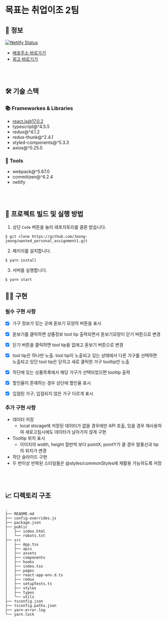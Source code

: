 # 목표는 취업이조 2팀

## 🚀 정보
[![Netlify Status](https://api.netlify.com/api/v1/badges/9ea3e503-0bd9-45e7-bf1f-1f7be27ed38d/deploy-status)](https://app.netlify.com/sites/personal-assignment-firstweek/deploys)


- [배포주소 바로가기](https://personal-assignment-firstweek.netlify.app)
- [회고 바로기기](https://velog.io/@jeongs/프리온보딩-3번째-과제-회고-2주차)

<br>
<br>

## 🛠 기술 스택
### **📚 Frameworkes & Libraries**

- react.js@17.0.2
- typescript@^4.5.5
- redux@^4.1.2
- redux-thunk@^2.4.1
- styled-components@^5.3.3
- axios@^0.25.0


### **🔧 Tools**

- webpack@^5.67.0
- commitizen@^4.2.4
- netlify

<br>
<br>

## 🧐 프로젝트 빌드 및 실행 방법

1. 상단 `Code` 버튼을 눌러 레포지토리를 클론 받습니다.

```
$ git clone https://github.com/Jeong-jeong/wanted_personal_assignment1.git
```

2. 패키지를 설치합니다.

```
$ yarn install
```

3. 서버를 실행합니다.

```
$ yarn start
```

## 🙆‍♀️ 구현

### 필수 구현 사항 

- [x] 가구 정보가 있는 곳에 돋보기 모양의 버튼을 표시 
- [x] 돋보기를 클릭하면 상품정보 tool tip 출력되면서 돋보기모양이 닫기 버튼으로 변경
- [x] 닫기 버튼을 클릭하면 tool tip을 없애고 돋보기 버튼으로 변경
- [x] tool tip은 하나만 노출. tool tip이 노출되고 있는 상태에서 다른 가구를 선택하면 노출되고 있던 tool tip은 닫히고 새로 클릭한 가구 tooltip만 노출
- [x] 하단에 있는 상품목록에서 해당 가구가 선택되었으면 tooltip 출력
- [x] 할인율이 존재하는 경우 상단에 할인율 표시
- [x] 입점된 가구, 입점되지 않은 가구 다르게 표시



### 추가 구현 사항

- 데이터 저장
  - local storage에 저장된 데이터가 없을 경우에만 API 호출, 있을 경우 재사용하여 새로고침시에도 데이터가 날아가지 않게 구현
- Tooltip 위치 표시
  - 이미지의 width, height 절반씩 보다 pointX, pointY가 클 경우 말풍선과 tip의 위치가 변경
- 하단 슬라이드 구현
- 두 번이상 반복된 스타일들은 @styles/commonStyles에 재활용 가능하도록 저장

<br>
<br>

## 📈 디렉토리 구조

```
.
├── README.md
├── config-overrides.js
├── package.json
├── public
│   ├── index.html
│   └── robots.txt
├── src
│   ├── App.tsx
│   ├── apis
│   ├── assets
│   ├── components
│   ├── hooks
│   ├── index.tsx
│   ├── pages
│   ├── react-app-env.d.ts
│   ├── redux
│   ├── setupTests.ts
│   ├── styles
│   ├── types
│   └── utils
├── tsconfig.json
├── tsconfig.paths.json
├── yarn-error.log
└── yarn.lock
```
